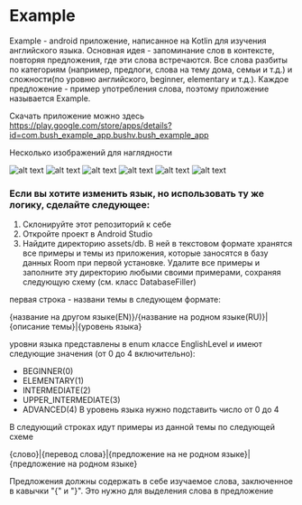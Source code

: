 # Example

Example - android приложение, написанное на Kotlin для изучения английского языка. Основная идея - запоминание слов в контексте, повторяя предложения, где эти слова встречаются. Все слова разбиты по категориям (например, предлоги, слова на тему дома, семьи и т.д.) и сложности(по уровню английского, beginner, elementary и т.д.). Каждое предложение - пример употребления слова, поэтому приложение называется Example.

Скачать приложение можно здесь https://play.google.com/store/apps/details?id=com.bush_example_app.bushv.bush_example_app

Несколько изображений для наглядности

![alt text](https://github.com/bushmv/example/blob/master/images_for_readme/e1.jpg)
![alt text](https://github.com/bushmv/example/blob/master/images_for_readme/e2.jpg)
![alt text](https://github.com/bushmv/example/blob/master/images_for_readme/e3.jpg)
![alt text](https://github.com/bushmv/example/blob/master/images_for_readme/e4.jpg)
![alt text](https://github.com/bushmv/example/blob/master/images_for_readme/e5.jpg)
![alt text](https://github.com/bushmv/example/blob/master/images_for_readme/e6.jpg)

### Если вы хотите изменить язык, но использовать ту же логику, сделайте следующее:

1. Склонируйте этот репозиторий к себе
2. Откройте проект в Android Studio
3. Найдите директорию assets/db. В ней в текстовом формате хранятся все примеры и темы из приложения, которые заносятся в базу данных Room при первой установке. Удалите все примеры и заполните эту директорию любыми своими примерами, сохраняя следующую схему (см. класс DatabaseFiller)

первая строка - названи темы в следующем формате:

{название на другом языке(EN)}/{название на родном языке(RU)}|{описание темы}|{уровень языка}

уровни языка представлены в enum классе EnglishLevel и имеют следующие значения (от 0 до 4 включительно):
- BEGINNER(0)
- ELEMENTARY(1)
- INTERMEDIATE(2)
- UPPER_INTERMEDIATE(3)
- ADVANCED(4)
В уровень языка нужно подставить число от 0 до 4

В следующий строках идут примеры из данной темы по следующей схеме

{слово}|{перевод слова}|{предложение на не родном языке}|{предложение на родном языке}

Предложения должны содержать в себе изучаемое слова, заключенное в кавычки "{" и "}". Это нужно для выделения слова в предложение
